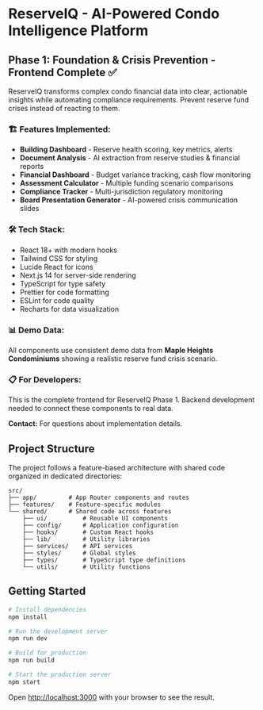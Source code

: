 # ReserveIQ - AI-Powered Condo Intelligence Platform

## Phase 1: Foundation & Crisis Prevention - Frontend Complete ✅

ReserveIQ transforms complex condo financial data into clear, actionable insights while automating compliance requirements. Prevent reserve fund crises instead of reacting to them.

### 🏗️ Features Implemented:

- **Building Dashboard** - Reserve health scoring, key metrics, alerts
- **Document Analysis** - AI extraction from reserve studies & financial reports
- **Financial Dashboard** - Budget variance tracking, cash flow monitoring
- **Assessment Calculator** - Multiple funding scenario comparisons
- **Compliance Tracker** - Multi-jurisdiction regulatory monitoring
- **Board Presentation Generator** - AI-powered crisis communication slides

### 🛠️ Tech Stack:

- React 18+ with modern hooks
- Tailwind CSS for styling
- Lucide React for icons
- Next.js 14 for server-side rendering
- TypeScript for type safety
- Prettier for code formatting
- ESLint for code quality
- Recharts for data visualization

### 📊 Demo Data:

All components use consistent demo data from **Maple Heights Condominiums** showing a realistic reserve fund crisis scenario.

### 📋 For Developers:

This is the complete frontend for ReserveIQ Phase 1. Backend development needed to connect these components to real data.

**Contact:** For questions about implementation details.

## Project Structure

The project follows a feature-based architecture with shared code organized in dedicated directories:

```
src/
├── app/         # App Router components and routes
├── features/    # Feature-specific modules
└── shared/      # Shared code across features
    ├── ui/          # Reusable UI components
    ├── config/      # Application configuration
    ├── hooks/       # Custom React hooks
    ├── lib/         # Utility libraries
    ├── services/    # API services
    ├── styles/      # Global styles
    ├── types/       # TypeScript type definitions
    └── utils/       # Utility functions
```

## Getting Started

```bash
# Install dependencies
npm install

# Run the development server
npm run dev

# Build for production
npm run build

# Start the production server
npm start
```

Open [http://localhost:3000](http://localhost:3000) with your browser to see the result.
